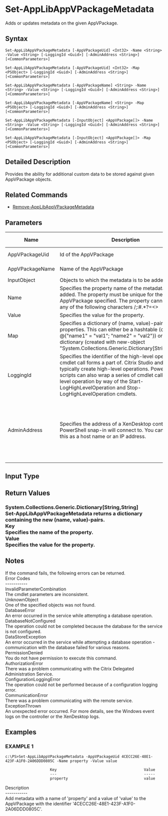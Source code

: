 ﻿# Set-AppLibAppVPackageMetadata

   Adds or updates metadata on the given AppVPackage.

## Syntax
```
Set-AppLibAppVPackageMetadata [-AppVPackageUid] <Int32> -Name <String> -Value <String> [-LoggingId <Guid>] [-AdminAddress <String>] [<CommonParameters>]

Set-AppLibAppVPackageMetadata [-AppVPackageUid] <Int32> -Map <PSObject> [-LoggingId <Guid>] [-AdminAddress <String>] [<CommonParameters>]

Set-AppLibAppVPackageMetadata [-AppVPackageName] <String> -Name <String> -Value <String> [-LoggingId <Guid>] [-AdminAddress <String>] [<CommonParameters>]

Set-AppLibAppVPackageMetadata [-AppVPackageName] <String> -Map <PSObject> [-LoggingId <Guid>] [-AdminAddress <String>] [<CommonParameters>]

Set-AppLibAppVPackageMetadata [-InputObject] <AppVPackage[]> -Name <String> -Value <String> [-LoggingId <Guid>] [-AdminAddress <String>] [<CommonParameters>]

Set-AppLibAppVPackageMetadata [-InputObject] <AppVPackage[]> -Map <PSObject> [-LoggingId <Guid>] [-AdminAddress <String>] [<CommonParameters>]
```

## Detailed Description
   Provides the ability for additional custom data to be stored against given AppVPackage objects.

## Related Commands
  * [Remove-AppLibAppVPackageMetadata](Remove-AppLibAppVPackageMetadata.html)
## Parameters

| Name   | Description | Required? | Pipeline Input | Default Value |
| --- | --- | --- | --- | --- |
| AppVPackageUid | Id of the AppVPackage | true | true (ByValue, ByPropertyName) |  |
| AppVPackageName | Name of the AppVPackage | true | true (ByValue, ByPropertyName) |  |
| InputObject | Objects to which the metadata is to be added. | true | true (ByValue) |  |
| Name | Specifies the property name of the metadata to be added. The property must be unique for the AppVPackage specified. The property cannot contain any of the following characters \/;:#.*?=<>|[]()"' | true | false |  |
| Value | Specifies the value for the property. | true | false |  |
| Map | Specifies a dictionary of (name, value)-pairs for the properties. This can either be a hashtable (created with @{"name1" = "val1"; "name2" = "val2"}) or a string dictionary (created with new-object "System.Collections.Generic.Dictionary[String,String]"). | true | true (ByValue) |  |
| LoggingId | Specifies the identifier of the high-level operation this cmdlet call forms a part of. Citrix Studio and Director typically create high-level operations. PowerShell scripts can also wrap a series of cmdlet calls in a high-level operation by way of the Start-LogHighLevelOperation and Stop-LogHighLevelOperation cmdlets. | false | false |  |
| AdminAddress | Specifies the address of a XenDesktop controller the PowerShell snap-in will connect to. You can provide this as a host name or an IP address. | false | false | Localhost. Once a value is provided by any cmdlet, this value becomes the default. |

## Input Type
### 
   
## Return Values
### System.Collections.Generic.Dictionary[String,String]<br>                    Set-AppLibAppVPackageMetadata returns a dictionary containing the new (name, value)-pairs.<br>                    Key <string><br>                    Specifies the name of the property.<br>                    Value <string><br>        Specifies the value for the property.
   ## Notes
   If the command fails, the following errors can be returned.<br>    Error Codes<br>    -----------<br>    InvalidParameterCombination<br>        The cmdlet parameters are inconsistent.<br>    UnknownObject<br>        One of the specified objects was not found.<br>    DatabaseError<br>        An error occurred in the service while attempting a database operation.<br>    DatabaseNotConfigured<br>        The operation could not be completed because the database for the service is not configured.<br>    DataStoreException<br>        An error occurred in the service while attempting a database operation - communication with the database failed for various reasons.<br>    PermissionDenied<br>        You do not have permission to execute this command.<br>    AuthorizationError<br>        There was a problem communicating with the Citrix Delegated Administration Service.<br>    ConfigurationLoggingError<br>        The operation could not be performed because of a configuration logging error.<br>    CommunicationError<br>        There was a problem communicating with the remote service.<br>    ExceptionThrown<br>        An unexpected error occurred.  For more details, see the Windows event logs on the controller or the XenDesktop logs.
## Examples

### EXAMPLE 1
```
c:\PS>Set-AppLibAppVPackageMetadata -AppVPackageUid 4CECC26E-48E1-423F-A1F0-2A06DDD0805C -Name property -Value value

                    Key                                       Value
                    ---                                       -----
                    property                                  value
```
   Description<br>-----------<br>Add metadata with a name of 'property' and a value of 'value' to the AppVPackage with the identifier '4CECC26E-48E1-423F-A1F0-2A06DDD0805C'.
